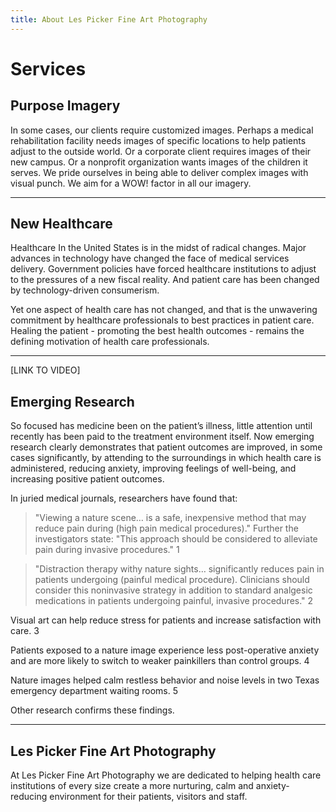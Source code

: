 ```yaml
---
title: About Les Picker Fine Art Photography
---
```

# Services

## Purpose Imagery
In some cases, our clients require customized images. Perhaps a medical rehabilitation facility needs images of specific locations to help patients adjust to the outside world. Or a corporate client requires images of their new campus. Or a nonprofit organization wants images of the children it serves. We pride ourselves in being able to deliver complex images with visual punch. We aim for a WOW! factor in all our imagery.

---

## New Healthcare

Healthcare In the United States is in the midst of radical changes. Major advances in technology have changed the face of medical services delivery. Government policies have forced healthcare institutions to adjust to the pressures of a new fiscal reality. And patient care has been changed by technology-driven consumerism. 

Yet one aspect of health care has not changed, and that is the unwavering commitment by healthcare professionals to best practices in patient care. Healing the patient - promoting the best health outcomes - remains the defining motivation of health care professionals.

---

[LINK TO VIDEO]


## Emerging Research

So focused has medicine been on the patient’s illness, little attention until recently has been paid to the treatment environment itself. Now emerging research clearly demonstrates that patient outcomes are improved, in some cases significantly, by attending to the surroundings in which health care is administered, reducing anxiety, improving feelings of well-being, and increasing positive patient outcomes.

In juried medical journals, researchers have found that:

> "Viewing a nature scene… is a safe, inexpensive method that may reduce pain during (high pain medical procedures)." Further the investigators state: "This approach should be considered to alleviate pain during invasive procedures." 1

> "Distraction therapy withy nature sights… significantly reduces pain in patients undergoing (painful medical procedure). Clinicians should consider this noninvasive strategy in addition to standard analgesic medications in patients undergoing painful, invasive procedures." 2

Visual art can help reduce stress for patients and increase satisfaction with care. 3

Patients exposed to a nature image experience less post-operative anxiety and are more likely to switch to weaker painkillers than control groups. 4

Nature images  helped calm restless behavior and noise levels in two Texas emergency department waiting rooms. 5

Other research confirms these findings. 

---

## Les Picker Fine Art Photography

At Les Picker Fine Art Photography we are dedicated to helping health care institutions of every size create a more nurturing, calm and anxiety-reducing environment for their patients, visitors and staff. 






